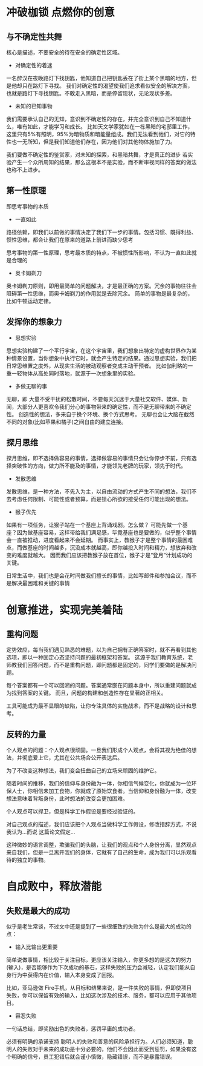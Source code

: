 # 冲破枷锁 点燃你的创意

## 与不确定性共舞

核心是描述，不要安全的待在安全的确定性区域。

- 对确定性的着迷

一名醉汉在夜晚路灯下找钥匙，他知道自己把钥匙丢在了街上某个黑暗的地方，但是他却只在路灯下寻找。
我们对确定性的渴望使我们追求看似安全的解决方案，也就是路灯下寻找钥匙。不敢走入黑暗，而是停留现状，无论现状多差。

- 未知的已知事物

我们需要承认自己的无知，意识到不确定性的存在，并完全意识到自己不知道什么，唯有如此，才能学习和成长。
比如天文学家犹如在一栋黑暗的宅邸里工作，这里只有5%有照明，95%为暗物质和暗能量组成。我们无法看到他们，对它的特性也一无所知，但是我们知道他们存在，因为他们对其他物体施加了力。

我们要做不确定性的鉴赏家，对未知的探索，和黑暗共舞，才是真正的进步
若实验产生一个众所周知的结果，那么这根本不是实验，而不断审视同样的答案的做法也称不上进步。

## 第一性原理
即思考事物的本质
- 一直如此

路径依赖，即我们以前做的事情决定了我们下一步的事情。包括习惯、既得利益、惯性思维，都会让我们在原来的道路上前进而缺少思考

思考事物的第一性原理，思考最本质的特点，不被惯性所影响，不认为一直如此就是合理的

- 奥卡姆剃刀

奥卡姆剃刀原则，即用最简单的问题解决，才是最正确的方案。冗余的事物往往会阻碍第一性思维，而奥卡姆剃刀的作用就是去除冗余。
简单的事物是最复杂的，比如牛顿运动定律。

## 发挥你的想象力
- 思想实验

思想实验构建了一个平行宇宙，在这个宇宙里，我们想象出特定的虚构世界作为某种情景设置，当你想象中执行它时，就会产生特定的结果。通过思想实验，我们把日常思维置之度外，从现实生活的被动观察者变成主动干预者。
比如伽利略的一重一轻物体从高处同时落地，就源于一次想象里的实验。

- 多做无聊的事

无聊，即 大量不受干扰的松散时间，不要每天沉迷于大量社交软件、媒体、新闻，大部分人更喜欢令我们分心的事物带来的确定性，而不是无聊带来的不确定性。
创造性的想法，多来自于换个环境、换个方式思考。
无聊也会让大脑在截然不同的对象(比如苹果和橘子)之间自由的建立连接。

## 探月思维
探月思维，即不选择做容易的事情，选择做容易的事情只会让你停步不前，只有选择突破性的方向，做力所不能及的事情，才能领先老牌的玩家，领先于时代。

- 发散思维

发散思维，是一种方法，不先入为主，以自由流动的方式产生不同的想法，我们不去考虑任何限制、可能性或者预算，而是锁心所欲的接受任何可能出现的想法。

- 猴子优先

如果有一项任务，让猴子站在一个基座上背诵戏剧。怎么做？
可能先做一个基座？因为做基座容易，这样带给我们满足感，毕竟基座也是要做的，似乎整个事情会一直被推动，进度看起来不会延期。
而事实上，教猴子才是整个事情的最困难点，而做基座的时间越多，沉没成本就越高，即你越投入时间和精力，想放弃和改变的难度就越大。
因而我们应该把教猴子放在首位，猴子才是“登月”计划成功的关键。

日常生活中，我们也是会花时间做我们擅长的事情，比如写邮件和参加会议，而不是解决最困难和关键的事情

# 创意推进，实现完美着陆

## 重构问题

定势效应，每当我们遇见熟悉的难题，以为自己拥有正确答案时，就不再看到其他选项，即以一种固定心态坚持问题的最初框架和答案。
这源于我们教育系统，老师教我们回答问题，而不是重构问题，即问题都是固定的，同学们要做的是解决问题。

每个答案都有一个可以回溯的问题。答案通常嵌在问题本身中，所以重建问题就成为找到答案的关键。
而且，问题的构建和创造性存在显著的正相关。

工具可能成为最不显眼的缺陷，让你专注具体的实施战术，而不是战略的设计和思考。

## 反转的力量

个人观点的问题：个人观点很顽固。一旦我们形成个人观点，会将其视为绝佳的想法，并彻底爱上它，尤其在公共场合公开表达后。

为了不改变这种想法，我们变会扭曲自己的立场来顽固的维护它。

随着时间的推移，我们的信仰与身份融为一体，你相信气候变化，你就成为一位环保人士，你相信未加工食物，你就成了原始饮食者。当信仰和身份融为一体，改变想法意味着背叛身份，此时想法的改变会更加困难。

个人观点可以捍卫，但是科学工作假设是要经过验证的。

对自己观点的描述，我们应该把个人观点当做科学工作假设，修改措辞方式，不说 我认为...而说 这篇论文假定...

这种微妙的语言调整，欺骗我们的头脑，让我们的观点和个人身份分离，显然观点来自我们，但是一旦离开我们的身体，它就有了自己的生命，成为我们可以乐观看待的独立的事物。

# 自成败中，释放潜能

## 失败是最大的成功

似乎是老生常谈，不过文中还是提到了一些很细致的失败为什么是最大的成功的点：

- 输入比输出更重要

简单说做事情，相比较于关注目标，更应该关注输入，你更多想的是这次的努力(输入)，是否能够作为下次成功的基石，这样失败的压力会减轻，认定我们能从自身行为中获得内在价值，输入本身变成了回报。

比如，亚马逊做 Fire手机，从目标和结果来说，是一件失败的事情，但即使项目失败，你可以保留有效的输入，比如这次涉及的技术、服务，都可以应用于其他项目。

- 容忍失败

一句话总结，即奖励出色的失败者，惩罚平庸的成功者。

必须有明确的承诺支持 聪明人的失败和善意的风险承担行为。人们必须知道，聪明人的失败对于未来的成功是十分必要的，他们不会因此而受到惩罚，如果没有这个明确的信号，员工犯错后就会谨小慎微，隐藏错误，而不是暴露错误。
